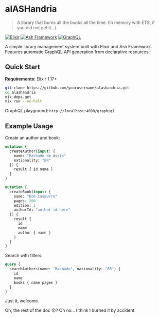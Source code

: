 # alASHandria

> A library that burns all the books all the time. (In memory with ETS, if you did not get it...)

[![Elixir](https://img.shields.io/badge/Elixir-1.17+-blueviolet.svg)](https://elixir-lang.org/)
[![Ash Framework](https://img.shields.io/badge/Ash-3.0+-orange.svg)](https://ash-hq.org/)
[![GraphQL](https://img.shields.io/badge/GraphQL-Enabled-e10098.svg)](https://graphql.org/)

A simple library management system built with Elixir and Ash Framework. Features automatic GraphQL API generation from declarative resources.

## Quick Start

**Requirements:** Elixir 1.17+

```bash
git clone https://github.com/yourusername/alashandria.git
cd alashandria
mix deps.get
mix run --no-halt
```

GraphQL playground: `http://localhost:4000/graphiql`

## Example Usage

Create an author and book:

```graphql
mutation {
  createAuthor(input: {
    name: "Machado de Assis"
    nationality: "BR"
  }) {
    result { id name }
  }
}

mutation {
  createBook(input: {
    name: "Dom Casmurro"
    pages: 200
    edition: 1
    authorId: "author-id-here"
  }) {
    result {
      id
      name
      author { name }
    }
  }
}
```

Search with filters:

```graphql
query {
  searchAuthors(name: "Machado", nationality: "BR") {
    id
    name
    books { name pages }
  }
}
```

Just it, welcome.

Oh, the rest of the doc 😲? Oh no... I think I burned it by accident. 
